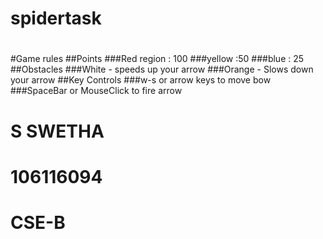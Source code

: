# spidertask
#
#Game rules
##Points 
###Red region : 100
###yellow :50
###blue : 25
##Obstacles
###White - speeds up your arrow
###Orange - Slows down your arrow
##Key Controls
###w-s or arrow keys to move bow
###SpaceBar or MouseClick to fire arrow



# S SWETHA
# 106116094
# CSE-B
